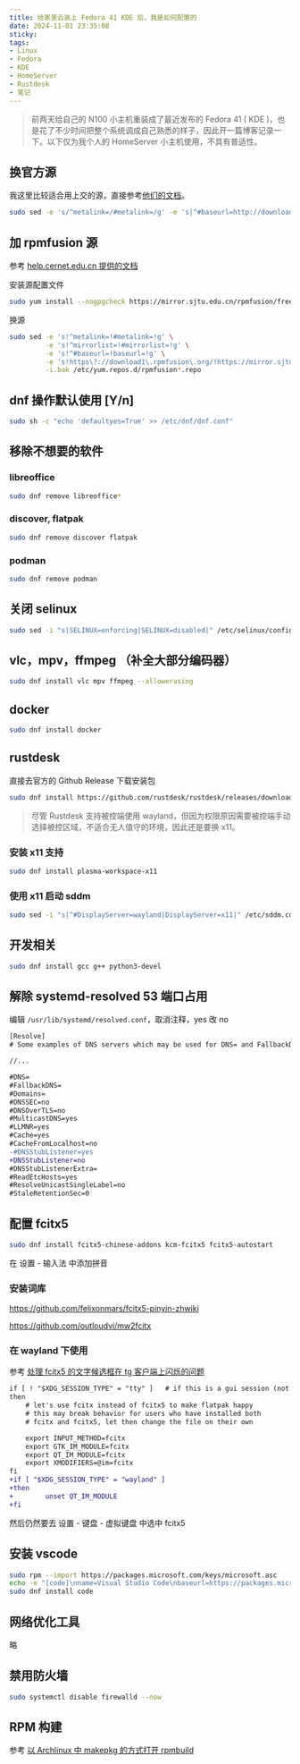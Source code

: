 ```yaml
---
title: 给家里云装上 Fedora 41 KDE 后，我是如何配置的
date: 2024-11-01 23:35:08
sticky:
tags:
- Linux
- Fedora
- KDE
- HomeServer
- Rustdesk
- 笔记
---
```


> 前两天给自己的 N100 小主机重装成了最近发布的 Fedora 41 ( KDE )，也是花了不少时间把整个系统调成自己熟悉的样子，因此开一篇博客记录一下。以下仅为我个人的 HomeServer 小主机使用，不具有普适性。

## 换官方源

我这里比较适合用上交的源，直接参考[他们的文档](https://mirrors.sjtug.sjtu.edu.cn/docs/fedora/linux)。

```bash
sudo sed -e 's/^metalink=/#metalink=/g' -e 's|^#baseurl=http://download.example/pub/|baseurl=https://mirror.sjtu.edu.cn/|g' -i.bak /etc/yum.repos.d/{fedora.repo,fedora-updates.repo}
```

## 加 rpmfusion 源

参考 [help.cernet.edu.cn 提供的文档](https://help.mirrors.cernet.edu.cn/rpmfusion/?mirror=SJTUG-Siyuan)

安装源配置文件

```bash
sudo yum install --nogpgcheck https://mirror.sjtu.edu.cn/rpmfusion/free/fedora/rpmfusion-free-release-$(rpm -E %fedora).noarch.rpm https://mirror.sjtu.edu.cn/rpmfusion/nonfree/fedora/rpmfusion-nonfree-release-$(rpm -E %fedora).noarch.rpm
```

换源

```bash
sudo sed -e 's!^metalink=!#metalink=!g' \
         -e 's!^mirrorlist=!#mirrorlist=!g' \
         -e 's!^#baseurl=!baseurl=!g' \
         -e 's!https\?://download1\.rpmfusion\.org/!https://mirror.sjtu.edu.cn/rpmfusion/!g' \
         -i.bak /etc/yum.repos.d/rpmfusion*.repo
```

## dnf 操作默认使用 [Y/n]

```bash
sudo sh -c "echo 'defaultyes=True' >> /etc/dnf/dnf.conf"
```

## 移除不想要的软件

### libreoffice

```bash
sudo dnf remove libreoffice*
```

### discover, flatpak

```bash
sudo dnf remove discover flatpak
```

### podman

```bash
sudo dnf remove podman
```

## 关闭 selinux

```bash
sudo sed -i "s|SELINUX=enforcing|SELINUX=disabled|" /etc/selinux/config
```

## vlc，mpv，ffmpeg （补全大部分编码器）

```bash
sudo dnf install vlc mpv ffmpeg --allowerasing
```

## docker

```bash
sudo dnf install docker
```

## rustdesk

直接去官方的 Github Release 下载安装包

```bash
sudo dnf install https://github.com/rustdesk/rustdesk/releases/download/1.3.2/rustdesk-1.3.2-0.x86_64.rpm
```

> 尽管 Rustdesk 支持被控端使用 wayland，但因为权限原因需要被控端手动选择被控区域，不适合无人值守的环境，因此还是要换 x11。

### 安装 x11 支持

```bash
sudo dnf install plasma-workspace-x11
```

### 使用 x11 启动 sddm

```bash
sudo sed -i "s|^#DisplayServer=wayland|DisplayServer=x11|" /etc/sddm.conf
```

## 开发相关

```bash
sudo dnf install gcc g++ python3-devel
```

## 解除 systemd-resolved 53 端口占用

编辑 `/usr/lib/systemd/resolved.conf`，取消注释，yes 改 no

```diff
[Resolve]
# Some examples of DNS servers which may be used for DNS= and FallbackDNS=:

//...

#DNS=
#FallbackDNS=
#Domains=
#DNSSEC=no
#DNSOverTLS=no
#MulticastDNS=yes
#LLMNR=yes
#Cache=yes
#CacheFromLocalhost=no
-#DNSStubListener=yes
+DNSStubListener=no
#DNSStubListenerExtra=
#ReadEtcHosts=yes
#ResolveUnicastSingleLabel=no
#StaleRetentionSec=0
```

## 配置 fcitx5

```bash
sudo dnf install fcitx5-chinese-addons kcm-fcitx5 fcitx5-autostart
```

在 设置 - 输入法 中添加拼音

### 安装词库

https://github.com/felixonmars/fcitx5-pinyin-zhwiki

https://github.com/outloudvi/mw2fcitx

### 在 wayland 下使用

参考 [处理 fcitx5 的文字候选框在 tg 客户端上闪烁的问题](/2022/07/03/fcitx5-blinking-on-tg-under-wayland-kde/)

```diff
if [ ! "$XDG_SESSION_TYPE" = "tty" ]   # if this is a gui session (not tty)
then
    # let's use fcitx instead of fcitx5 to make flatpak happy
    # this may break behavior for users who have installed both
    # fcitx and fcitx5, let then change the file on their own

    export INPUT_METHOD=fcitx
    export GTK_IM_MODULE=fcitx
    export QT_IM_MODULE=fcitx
    export XMODIFIERS=@im=fcitx
fi
+if [ "$XDG_SESSION_TYPE" = "wayland" ]
+then
+        unset QT_IM_MODULE
+fi
```

然后仍然要去 设置 - 键盘 - 虚拟键盘 中选中 fcitx5

## 安装 vscode

```bash
sudo rpm --import https://packages.microsoft.com/keys/microsoft.asc
echo -e "[code]\nname=Visual Studio Code\nbaseurl=https://packages.microsoft.com/yumrepos/vscode\nenabled=1\ngpgcheck=1\ngpgkey=https://packages.microsoft.com/keys/microsoft.asc" | sudo tee /etc/yum.repos.d/vscode.repo > /dev/null
sudo dnf install code
```

## 网络优化工具

略

## 禁用防火墙

```bash
sudo systemctl disable firewalld --now
```

## RPM 构建

参考 [以 Archlinux 中 makepkg 的方式打开 rpmbuild](/2024/05/03/open-rpmbuild-in-the-way-of-archlinux-makepkg/)